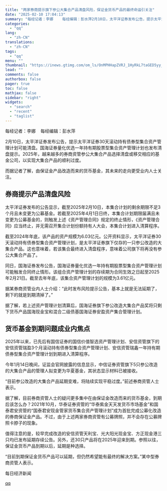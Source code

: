 ```yaml
---
title: "两家券商提示旗下参公大集合产品清盘风险，保证金货币产品的最终命运引关注"
date: "2025-02-10 17:04:13"
summary: "每经记者：李娜    每经编辑：彭水萍2月10日，太平洋证券发布公告，提示太平洋证券30天滚动持有债..."
categories:
  - "qq"
lang:
  - "zh-CN"
translations:
  - "zh-CN"
tags:
  - "qq"
menu: ""
thumbnail: "https://inews.gtimg.com/om_ls/OnMPHHapZVRJ_1HyRkL7taGED5yy_LR7yxzNZ6-Irsy0MAA_640360/0"
lead: ""
comments: false
authorbox: false
pager: true
toc: false
mathjax: false
sidebar: "right"
widgets:
  - "search"
  - "recent"
  - "taglist"
---
```


每经记者：李娜    每经编辑：彭水萍

2月10日，太平洋证券发布公告，提示太平洋证券30天滚动持有债券型集合资产管理计划可能清盘。国海证券量化优选一年持有期股票型集合资产管理计划也发布清盘提示。2025年，越来越多的券商资管参公大集合产品选择清盘或移交相应的基金公司，以实现大集合产品的顺利过度。

而据记者了解，由保证金产品改造而来的货币基金，其未来的走向更受业内人士关注。

券商提示产品清盘风险
----------

太平洋证券发布的公告显示，截至2025年2月10日，本集合计划的剩余期限不足3个月且未变更为公募基金。若截至2025年4月1日日终，本集合计划期限届满且未变更为公募基金的，则触发上述《资产管理合同》规定的终止情形，《资产管理合同》应当终止，并无需召开集合计划份额持有人大会，本集合计划进入清算程序。

截至2024年年底，该产品的资产规模为6.03亿元。公开资料显示，太平洋证券30天滚动持有债券型集合资产管理计划，是太平洋证券旗下仅存的一只参公改造的大集合产品。这也意味着，若该集合最终进入清盘程序，意味着公司旗下将再没有参公大集合产品了。

同日，国海证券发布公告，国海证券量化优选一年持有期股票型集合资产管理计划可能触发合同终止情形。该组合资产管理计划的存续期为合同生效之日起至2025年2月21日。截至去年年底，该集合资产管理计划的规模为3.61亿元。

据某券商资管业内人士介绍：“此时发布风险提示公告，基本上就是无法延期了，剩下的就是到期清掉了。”

据了解，若上述资产管理计划清算后，国海证券旗下参公改造大集合产品奖将只剩下货币产品国海现金宝和混合二级债基国海证券安盈资产集合管理计划。

货币基金到期问题成业内焦点
-------------

2025年以来，已先后有国信证券的国信价值智选资产管理计划、安信资管旗下的安信资管瑞盈3个月滚动持有债券型集合资产管理计划、安信资管瑞鑫一年持有期债券型集合资产管理计划到期进入清算程序。

今年1月14日晚间，证监会官网披露的信息显示，中信证券资管旗下5只参公改造的大集合产品的管理人拟变更为华夏基金，其状态显示材料已被接收。

“目前参公改造的大集合产品延期变难，将陆续实现平稳过度。”前述券商资管人士表示。

据了解，目前券商资管人士的疑问更多集中在由保证金改造而来的货币基金，到期后该怎么办？2021年10月，华泰证券资管的“华泰紫金天天发货币市场基金”和国泰君安资管的“国泰君安现金管家货币集合资产管理计划”成为首批完成公募化改造的券商保证金产品。不过，由于上述两家券商资管有公募牌照，并不会存在公募牌照卡脖子的现象。

值得注意的是，较早完成改造的安信资管天利宝、光大阳光现金宝、方正现金港三只均已发布延期存续公告。另外，还30只产品将在2025年迎来到期。参照以往，保证金货币产品到期以后，延期是种选择。

“目前到期保证金货币产品可以延期，但仍然希望能有最终的解决方案。”某中型券商资管人表示。

  

每日经济新闻

[qq](https://new.qq.com/rain/a/20250210A060EK00)
